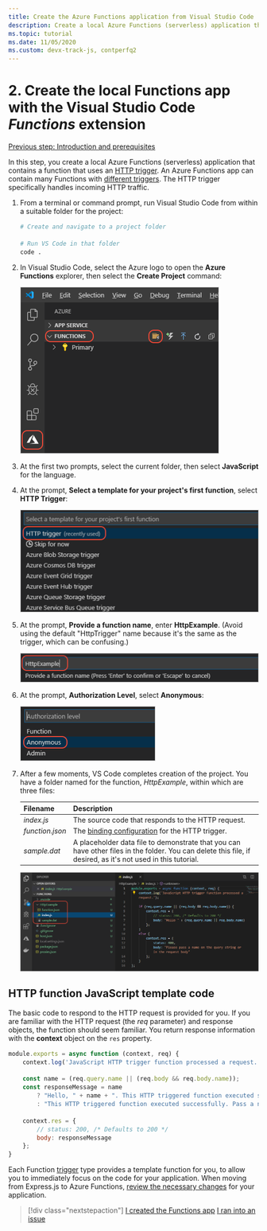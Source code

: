 ```yaml
---
title: Create the Azure Functions application from Visual Studio Code
description: Create a local Azure Functions (serverless) application that contains a function that uses an HTTP trigger. An Azure Functions app can contain many Functions with different triggers. The HTTP trigger specifically handles incoming HTTP traffic.
ms.topic: tutorial
ms.date: 11/05/2020
ms.custom: devx-track-js, contperfq2
---
```


# 2. Create the local Functions app with the Visual Studio Code _Functions_ extension

[Previous step: Introduction and prerequisites](tutorial-vscode-serverless-node-install.md)

In this step, you create a local Azure Functions (serverless) application that contains a function that uses an [HTTP trigger](/azure/azure-functions/functions-reference-node#http-triggers-and-bindings). An Azure Functions app can contain many Functions with [different triggers](/azure/azure-functions/functions-triggers-bindings). The HTTP trigger specifically handles incoming HTTP traffic.

1. From a terminal or command prompt, run Visual Studio Code from within a suitable folder for the project:

    ```bash
    # Create and navigate to a project folder

    # Run VS Code in that folder
    code .
    ```

1. In Visual Studio Code, select the Azure logo to open the **Azure Functions** explorer, then select the **Create Project** command:

    ![Create a local Function app in VS Code](../media/functions-extension/create-function-app-project.png)

1. At the first two prompts, select the current folder, then select **JavaScript** for the language.

1. At the prompt, **Select a template for your project's first function**, select **HTTP Trigger**:

    ![Select the trigger for the Function](../media/functions-extension/create-function-choose-template.png)

1. At the prompt, **Provide a function name**, enter **HttpExample**. (Avoid using the default "HttpTrigger" name because it's the same as the trigger, which can be confusing.)

    ![Entering a function name](../media/functions-extension/create-function-name.png)

1. At the prompt, **Authorization Level**, select **Anonymous**:

    ![ At the prompt, `Authorization Level`, select `Anonymous`](../media/functions-extension/create-function-anonymous-auth.png)

1. After a few moments, VS Code completes creation of the project. You have a folder named for the function, *HttpExample*, within which are three files:

    | Filename | Description |
    | --- | --- |
    | *index.js* |  The source code that responds to the HTTP request. |
    | *function.json* | The [binding configuration](/azure/azure-functions/functions-triggers-bindings) for the HTTP trigger. |
    | *sample.dat* | A placeholder data file to demonstrate that you can have other files in the folder. You can delete this file, if desired, as it's not used in this tutorial. |

    ![Result of creating a function app](../media/functions-extension/create-function-app-results.png)

## HTTP function JavaScript template code

The basic code to respond to the HTTP request is provided for you. If you are familiar with the HTTP request (the _req_ parameter) and response objects, the function should seem familiar. You return response information with the **context** object on the `res` property.  

```javascript
module.exports = async function (context, req) {
    context.log('JavaScript HTTP trigger function processed a request.');

    const name = (req.query.name || (req.body && req.body.name));
    const responseMessage = name
        ? "Hello, " + name + ". This HTTP triggered function executed successfully."
        : "This HTTP triggered function executed successfully. Pass a name in the query string or in the request body for a personalized response.";

    context.res = {
        // status: 200, /* Defaults to 200 */
        body: responseMessage
    };
}
```

Each Function [trigger](/azure/azure-functions/functions-triggers-bindings?tabs=csharp) type provides a template function for you, to allow you to immediately focus on the code for your application. When moving from Express.js to Azure Functions, [review the necessary changes](/azure/azure-functions/shift-expressjs?tabs=javascript) for your application. 

> [!div class="nextstepaction"]
> [I created the Functions app](tutorial-vscode-serverless-node-test-local.md) [I ran into an issue](https://www.research.net/r/PWZWZ52?tutorial=node-deployment-azurefunctions&step=create-app)
